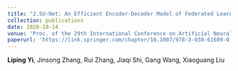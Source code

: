 ```yaml
---
title: "2.SU-Net: An Efficient Encoder-Decoder Model of Federated Learning for Brain Tumor Segmentation"
collection: publications
date: 2020-10-14
venue: 'Proc. of the 29th International Conference on Artificial Neural Networks (ICANN)'
paperurl: 'https://link.springer.com/chapter/10.1007/978-3-030-61609-0_60'
---
```

**Liping Yi**, Jinsong Zhang, Rui Zhang, Jiaqi Shi, Gang Wang, Xiaoguang Liu
